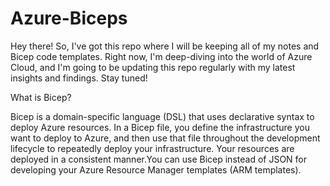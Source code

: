 # Azure-Biceps

Hey there! So, I've got this repo where I will be keeping all of my notes and Bicep code templates. Right now, I'm deep-diving into the world of Azure Cloud, and I'm going to be updating this repo regularly with my latest insights and findings. Stay tuned!

What is Bicep?

Bicep is a domain-specific language (DSL) that uses declarative syntax to deploy Azure resources. In a Bicep file, you define the infrastructure you want to deploy to Azure, and then use that file throughout the development lifecycle to repeatedly deploy your infrastructure. Your resources are deployed in a consistent manner.You can use Bicep instead of JSON for developing your Azure Resource Manager templates (ARM templates).
